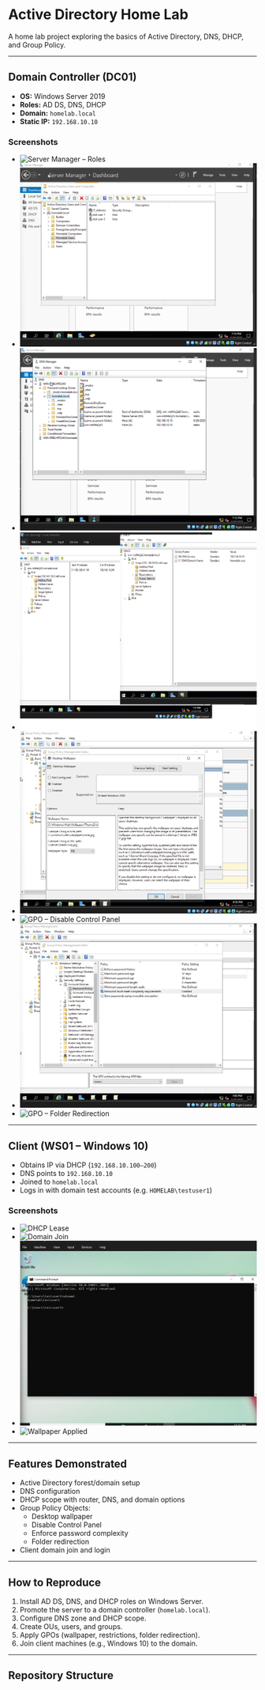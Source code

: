 # Active Directory Home Lab

A home lab project exploring the basics of Active Directory, DNS, DHCP, and Group Policy.

---

## Domain Controller (DC01)
- **OS:** Windows Server 2019  
- **Roles:** AD DS, DNS, DHCP  
- **Domain:** `homelab.local`  
- **Static IP:** `192.168.10.10`  

### Screenshots
- ![Server Manager – Roles](./screenshots/server-roles.png)
- ![ADUC – Users/Groups](./screenshots/aduc-users-groups.png)
- ![DNS Zone](./screenshots/dns-forward-zone.png)
- ![DHCP Scope](./screenshots/dhcp-scope.png)
- ![GPO – Wallpaper](./screenshots/gpo-wallpaper.png)
- ![GPO – Disable Control Panel](./screenshots/gpo-disable-control-panel.png)
- ![GPO – Password Complexity](./screenshots/gpo-password-complexity.png)
- ![GPO – Folder Redirection](./screenshots/folder-redirection.png)

---

## Client (WS01 – Windows 10)
- Obtains IP via DHCP (`192.168.10.100–200`)
- DNS points to `192.168.10.10`
- Joined to `homelab.local`
- Logs in with domain test accounts (e.g. `HOMELAB\testuser1`)

### Screenshots
- ![DHCP Lease](./screenshots/dhcp-lease.png)
- ![Domain Join](./screenshots/ws01-domain-join.png)
- ![Login](./screenshots/ws01-login.png)
- ![Wallpaper Applied](./screenshots/ws01-wallpaper.png)

---

## Features Demonstrated
- Active Directory forest/domain setup
- DNS configuration
- DHCP scope with router, DNS, and domain options
- Group Policy Objects:
  - Desktop wallpaper
  - Disable Control Panel
  - Enforce password complexity
  - Folder redirection
- Client domain join and login

---

## How to Reproduce
1. Install AD DS, DNS, and DHCP roles on Windows Server.  
2. Promote the server to a domain controller (`homelab.local`).  
3. Configure DNS zone and DHCP scope.  
4. Create OUs, users, and groups.  
5. Apply GPOs (wallpaper, restrictions, folder redirection).  
6. Join client machines (e.g., Windows 10) to the domain.  

---

## Repository Structure
